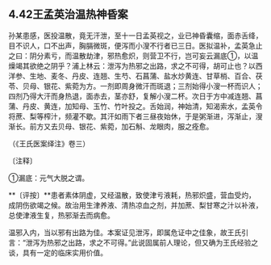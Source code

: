 ## 4.42王孟英治温热神昏案

孙某患感，医投温散，竟无汗泄，至十一日孟英视之，业已神昏囊缩，面赤舌绛，目不识人，口不出声，胸膈微斑，便泻而小溲不行者已三日。医拟温补，孟英急止之曰：阴分素亏，而温散劫津，邪热愈炽，则营卫不行，岂可妄云漏底①，以温燥竭其欲绝之阴乎？浦上林云：泄泻为热邪之出路，求之不可得，胡可止也？以西洋参、生地、麦冬、丹皮、连翘、生芍、石菖蒲、盐水炒黄连、甘草梢、百合、茯苓、贝母、银花、紫菀为方。一剂即周身微汗而斑退；三剂始得小溲一杯而识人；四剂乃得大汗而身热退，面赤去，茎亦舒，复解小溲二杯。次日于方中减连翘、菖蒲、丹皮、黄连，加知母、玉竹、竹叶投之。舌始润，神始清，知渴索水，孟英令将蔗、梨等榨汁，频灌不歇。其汗如雨下者三昼夜始休，于是粥渐进，泻渐止，溲渐长。前方又去贝母、银花、紫菀，加石斛、龙眼肉，服之痊愈。

（《王氏医案绎注》卷三）

〔注释〕

①漏底：元气大脱之谓。

**〔评按〕**患者素体阴虚，又经温散，致使津亏液耗，热邪炽盛，营血受灼，成阴伤欲竭之候。故治用生津养液、清热凉血之剂，并加蔗、梨甘寒之汁以补液，总使津液生复，热邪渐去而病愈。

温邪入内，当以邪有出路为佳。本案证见泄泻，即属危证中之佳象，故王氏引言：“泄泻为热邪之出路，求之不可得。”此说固属前人理论，但又确为王氏经验之谈，具有一定的临床实用价值。
